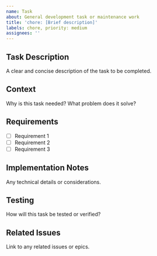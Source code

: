 ```yaml
---
name: Task
about: General development task or maintenance work
title: 'chore: [Brief description]'
labels: chore, priority: medium
assignees: ''
---
```


## Task Description
A clear and concise description of the task to be completed.

## Context
Why is this task needed? What problem does it solve?

## Requirements
- [ ] Requirement 1
- [ ] Requirement 2
- [ ] Requirement 3

## Implementation Notes
Any technical details or considerations.

## Testing
How will this task be tested or verified?

## Related Issues
Link to any related issues or epics.